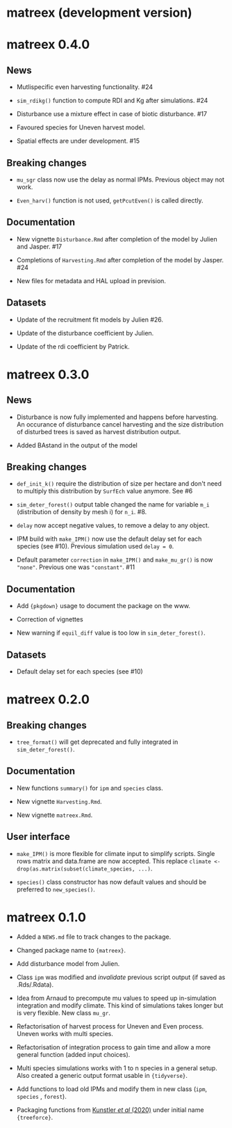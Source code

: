 # matreex (development version)

# matreex 0.4.0

## News

* Mutlispecific even harvesting functionality. #24

* `sim_rdikg()` function to compute RDI and Kg after simulations. #24

* Disturbance use a mixture effect in case of biotic disturbance. #17

* Favoured species for Uneven harvest model.

* Spatial effects are under development. #15

## Breaking changes

* `mu_sgr` class now use the delay as normal IPMs. Previous object may not work.

* `Even_harv()` function is not used, `getPcutEven()` is called directly.

## Documentation

* New vignette `Disturbance.Rmd` after completion of the model by Julien and Jasper. #17

* Completions of `Harvesting.Rmd` after completion of the model by Jasper. #24

* New files for metadata and HAL upload in prevision.

## Datasets

* Update of the recruitment fit models by Julien #26.

* Update of the disturbance coefficient by Julien.

* Update of the rdi coefficient by Patrick.

# matreex 0.3.0

## News

* Disturbance is now fully implemented and happens before harvesting. An 
occurance of disturbance cancel harvesting and the size distribution of
disturbed trees is saved as harvest distribution output.

* Added BAstand in the output of the model

## Breaking changes

* `def_init_k()` require the distribution of size per hectare and don't need to multiply this distribution by `SurfEch` value anymore. See #6

* `sim_deter_forest()` output table changed the name for variable `m_i` (distribution of density by mesh i) for `n_i`. #8.

* `delay` now accept negative values, to remove a delay to any object.

* IPM build with `make_IPM()` now use the default delay set for each species (see #10). Previous simulation used `delay = 0`.

* Default parameter `correction` in `make_IPM()` and `make_mu_gr()` is now `"none"`. Previous one was `"constant"`. #11

## Documentation

* Add `{pkgdown}` usage to document the package on the www.

* Correction of vignettes

* New warning if `equil_diff` value is too low in `sim_deter_forest()`.

## Datasets

* Default delay set for each species (see #10)

# matreex 0.2.0

## Breaking changes

* `tree_format()` will get deprecated and fully integrated in `sim_deter_forest()`.

## Documentation

* New functions `summary()` for `ipm` and `species` class.

* New vignette `Harvesting.Rmd`.

* New vignette `matreex.Rmd`.

## User interface

* `make_IPM()` is more flexible for climate input to simplify scripts. 
Single rows matrix and data.frame are now accepted. 
This replace `climate <- drop(as.matrix(subset(climate_species, ...)`.

* `species()` class constructor has now default values and should be preferred to `new_species()`.

# matreex 0.1.0

* Added a `NEWS.md` file to track changes to the package.

* Changed package name to `{matreex}`.

* Add disturbance model from Julien.

* Class `ipm` was modified and *invalidate* previous script output (if saved as
.Rds/.Rdata).

* Idea from Arnaud to precompute mu values to speed up in-simulation integration
and modify climate. This kind of simulations takes longer but is very flexible. 
New class `mu_gr`.

* Refactorisation of harvest process for Uneven and Even process. 
Uneven works with multi species.

* Refactorisation of integration process to gain time and allow a more general
function (added input choices).

* Multi species simulations works with 1 to n species in a general setup. 
Also created a generic output format usable in `{tidyverse}`.

* Add functions to load old IPMs and modify them in new class (`ipm`, `species`
, `forest`).

* Packaging functions from [Kunstler *et al* (2020)](https://doi.org/10.1111/1365-2745.13533) under initial name `{treeforce}`.

